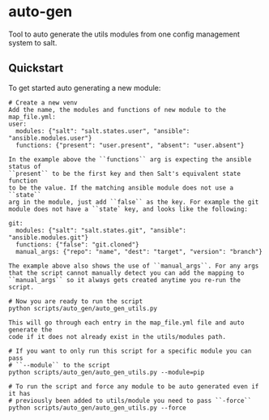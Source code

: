 # auto-gen

Tool to auto generate the utils modules from one config management system to salt.

## Quickstart

To get started auto generating a new module:

    # Create a new venv
    Add the name, the modules and functions of new module to the map_file.yml:
    user:
      modules: {"salt": "salt.states.user", "ansible": "ansible.modules.user"}
      functions: {"present": "user.present", "absent": "user.absent"}

    In the example above the ``functions`` arg is expecting the ansible status of
    ``present`` to be the first key and then Salt's equivalent state function
    to be the value. If the matching ansible module does not use a ``state``
    arg in the module, just add ``false`` as the key. For example the git
    module does not have a ``state` key, and looks like the following:

    git:
      modules: {"salt": "salt.states.git", "ansible": "ansible.modules.git"}
      functions: {"false": "git.cloned"}
      manual_args: {"repo": "name", "dest": "target", "version": "branch"}

    The example above also shows the use of ``manual_args``. For any args
    that the script cannot manually detect you can add the mapping to
    ``manual_args`` so it always gets created anytime you re-run the script.

    # Now you are ready to run the script
    python scripts/auto_gen/auto_gen_utils.py

    This will go through each entry in the map_file.yml file and auto generate the
    code if it does not already exist in the utils/modules path.

    # If you want to only run this script for a specific module you can pass
    # ``--module`` to the script
    python scripts/auto_gen/auto_gen_utils.py --module=pip

    # To run the script and force any module to be auto generated even if it has
    # previously been added to utils/module you need to pass ``-force``
    python scripts/auto_gen/auto_gen_utils.py --force
